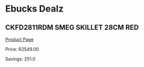 
# Ebucks Dealz
## CKFD2811RDM SMEG SKILLET 28CM RED
[Product Page](https://www.ebucks.com/web/shop/productSelected.do?prodId=1170702627&catId=704983235)

Price: R2549.00

Savings: 251.0


	